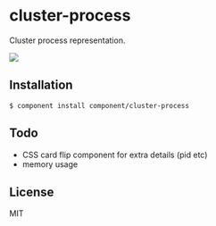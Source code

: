 
# cluster-process

  Cluster process representation.

  ![](http://i.cloudup.com/iDeFBc-0xeM.png)

## Installation

    $ component install component/cluster-process

## Todo

  - CSS card flip component for extra details (pid etc)
  - memory usage

## License

  MIT

